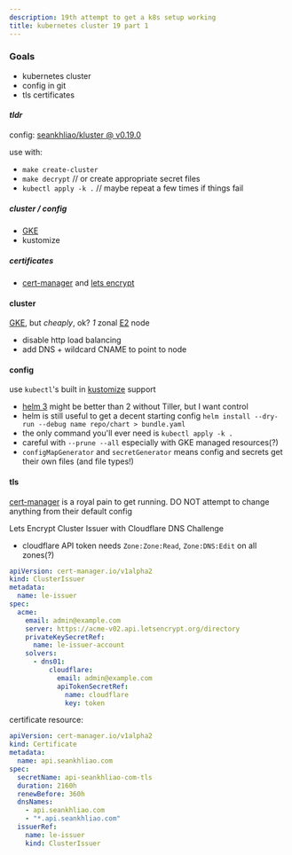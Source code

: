 ```yaml
---
description: 19th attempt to get a k8s setup working
title: kubernetes cluster 19 part 1
---
```


### Goals

- kubernetes cluster
- config in git
- tls certificates

#### _tldr_

config: [seankhliao/kluster @ v0.19.0][kluster]

use with:

- `make create-cluster`
- `make decrypt` // or create appropriate secret files
- `kubectl apply -k .` // maybe repeat a few times if things fail

##### cluster / config

- [GKE][gke]
- kustomize

##### certificates

- [cert-manager][certm] and [lets encrypt][lets]

#### cluster

[GKE][gke], but _cheaply_, ok? _1_ zonal [E2][e2] node

- disable http load balancing
- add DNS + wildcard CNAME to point to node

#### config

use `kubectl`'s built in [kustomize][kustomize] support

- [helm 3][helm] might be better than 2 without Tiller, but I want control
- helm is still useful to get a decent starting config `helm install --dry-run --debug name repo/chart > bundle.yaml`
- the only command you'll ever need is `kubectl apply -k .`
- careful with `--prune --all` especially with GKE managed resources(?)
- `configMapGenerator` and `secretGenerator` means config and secrets get their own files (and file types!)

#### tls

[cert-manager][certm] is a royal pain to get running. DO NOT attempt to change anything from their default config

Lets Encrypt Cluster Issuer with Cloudflare DNS Challenge

- cloudflare API token needs `Zone:Zone:Read`, `Zone:DNS:Edit` on all zones(?)

```yaml
apiVersion: cert-manager.io/v1alpha2
kind: ClusterIssuer
metadata:
  name: le-issuer
spec:
  acme:
    email: admin@example.com
    server: https://acme-v02.api.letsencrypt.org/directory
    privateKeySecretRef:
      name: le-issuer-account
    solvers:
      - dns01:
          cloudflare:
            email: admin@example.com
            apiTokenSecretRef:
              name: cloudflare
              key: token
```

certificate resource:

```yaml
apiVersion: cert-manager.io/v1alpha2
kind: Certificate
metadata:
  name: api.seankhliao.com
spec:
  secretName: api-seankhliao-com-tls
  duration: 2160h
  renewBefore: 360h
  dnsNames:
    - api.seankhliao.com
    - "*.api.seankhliao.com"
  issuerRef:
    name: le-issuer
    kind: ClusterIssuer
```

[lets]: https://letsencrypt.org/
[helm]: https://helm.sh/
[kustomize]: https://github.com/kubernetes-sigs/kustomize
[certm]: https://github.com/jetstack/cert-manager
[kluster]: https://github.com/seankhliao/kluster/tree/v0.19.1
[gke]: https://cloud.google.com/kubernetes-engine
[e2]: https://cloud.google.com/blog/products/compute/google-compute-engine-gets-new-e2-vm-machine-types
